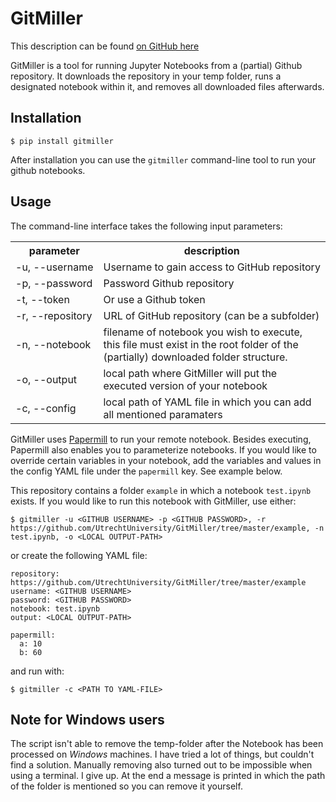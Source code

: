 
# GitMiller

This description can be found [on GitHub here](https://github.com/UtrechtUniversity/GitMiller)

GitMiller is a tool for running Jupyter Notebooks from a (partial) Github repository. It downloads the repository in your temp folder, runs a designated notebook within it, and 
removes all downloaded files afterwards.

## Installation

`$ pip install gitmiller`

After installation you can use the `gitmiller` command-line tool to run your github notebooks.

## Usage

The command-line interface takes the following input parameters:

<table>
<tr>
    <th>parameter</th>
    <th>description</th>
</tr>
<tr>
    <td nowrap>-u, --username</td>
    <td>Username to gain access to GitHub repository</td>
</tr>
<tr>
    <td nowrap>-p, --password</td>
    <td>Password Github repository</td>
</tr>
<tr>
    <td nowrap>-t, --token</td>
    <td>Or use a Github token</td>
</tr>
<tr>
    <td nowrap>-r, --repository</td>
    <td>URL of GitHub repository (can be a subfolder)</td>
</tr>
<tr>
    <td nowrap>-n, --notebook</td>
    <td>filename of notebook you wish to execute, this file must exist in the root folder of the (partially) downloaded folder structure.
    </td>
</tr>
<tr>
    <td nowrap>-o, --output</td>
    <td>local path where GitMiller will put the executed version of your notebook</td>
</tr>
<tr>
    <td nowrap>-c, --config</td>
    <td>local path of YAML file in which you can add all mentioned paramaters</td>
</tr>
</table>

GitMiller uses [Papermill](https://github.com/nteract/papermill) to run your remote notebook. Besides executing, Papermill also enables you to parameterize notebooks. If you would like to override certain variables in your notebook, add the variables and values in the config YAML file under the `papermill` key. See example below.

This repository contains a folder `example` in which a notebook `test.ipynb` exists. If you would like to run this notebook with GitMiller, use either:

```
$ gitmiller -u <GITHUB USERNAME> -p <GITHUB PASSWORD>, -r https://github.com/UtrechtUniversity/GitMiller/tree/master/example, -n test.ipynb, -o <LOCAL OUTPUT-PATH>
```
or create the following YAML file:
```
repository: https://github.com/UtrechtUniversity/GitMiller/tree/master/example
username: <GITHUB USERNAME>
password: <GITHUB PASSWORD>
notebook: test.ipynb
output: <LOCAL OUTPUT-PATH>

papermill:
  a: 10
  b: 60
```
and run with:
```
$ gitmiller -c <PATH TO YAML-FILE>
```

## Note for Windows users
The script isn't able to remove the temp-folder after the Notebook has been processed on *Windows* machines. I have tried a lot of things, but couldn't find a solution. Manually removing also turned out to be impossible when using a terminal. I give up. At the end a message is printed in which the path of the folder is mentioned so you can remove it yourself.




